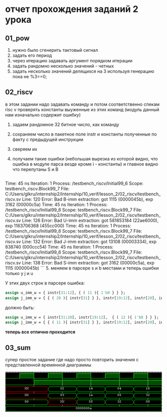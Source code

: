 # отчет прохождения заданий 2 урока

## 01_pow

1. нужно было сгенерить тактовый сигнал
2. задать его период
3. через итерацию задавать аргумент порядком итерации
4. задать рандомно несколько значений - четных
5. задать несколько значений делящихся на 3 используя генерацию пока не %3==0;

## 02_riscv

  в этом задании надо задавать команду и потом соответственно спекам risc v проверять константы выуженные из этих команд (модуль данный нам изначально содержит ошибку)

1.  задаем рандомное 32 битное число, как команду
2.  сохраняем число в пакетное поле instr и константы полученные по факту с предыдущей инструкции
3.  сверяем их
4.  получаем такие ошибки (небольшая вырезка из которой видно, что ошибка в модуле парса везде кроме i - константы) и главное видно что перепутаны S и  B

    ```tcl
   Time: 45 ns  Iteration: 1  Process: /testbench_riscv/Initial99_6  Scope: testbench_riscv.Block99_7  File: C:/Users/glkru/internship2/Internship/10_verif/lesson_2/02_riscv/testbench_riscv.sv Line: 120
   Error: Bad B-imm extraction: got 1115 (0000045b), exp 3162 (00000c5a)
   Time: 45 ns  Iteration: 1  Process: /testbench_riscv/Initial99_6  Scope: testbench_riscv.Block99_7  File: C:/Users/glkru/internship2/Internship/10_verif/lesson_2/02_riscv/testbench_riscv.sv Line: 126
   Error: Bad U-imm extraction: got 581853184 (22ae6000), exp 1163706368 (455cc000)
   Time: 45 ns  Iteration: 1  Process: /testbench_riscv/Initial99_6  Scope: testbench_riscv.Block99_7  File: C:/Users/glkru/internship2/Internship/10_verif/lesson_2/02_riscv/testbench_riscv.sv Line: 132
   Error: Bad J-imm extraction: got 13108 (00003334), exp 838740 (000ccc54)
   Time: 45 ns  Iteration: 1  Process: /testbench_riscv/Initial99_6  Scope: testbench_riscv.Block99_7  File: C:/Users/glkru/internship2/Internship/10_verif/lesson_2/02_riscv/testbench_riscv.sv Line: 138
   Error: Bad S-imm extraction: got 3162 (00000c5a), exp 1115 (0000045b)
    ```
5. меняем в парсере s и  b местами и теперь ошибки только у j и u

У этих двух строк в парсере ошибка:

```sv
assign u_imm_w = { instr[31:12], { ( 11 ){ 1'b0 } } };
assign j_imm_w = { { ( 20 ){ instr[31] } }, instr[19:12], instr[20], instr[24:21], 1'b0 };
```

должно быть:
```sv
assign u_imm_w = { instr[31:20], instr[19:12],  { ( 12 ){ 1'b0 } } };
assign j_imm_w = { { ( 11 ){ instr[31] } }, instr[19:12], instr[20], instr[30:21], 1'b0 };
```

**теперь все отлично проходится**


## 03_sum

  супер простое задание где надо просто повторить значения с представленной времянной диаграммы



  ![](../pic/03_sum.png)

